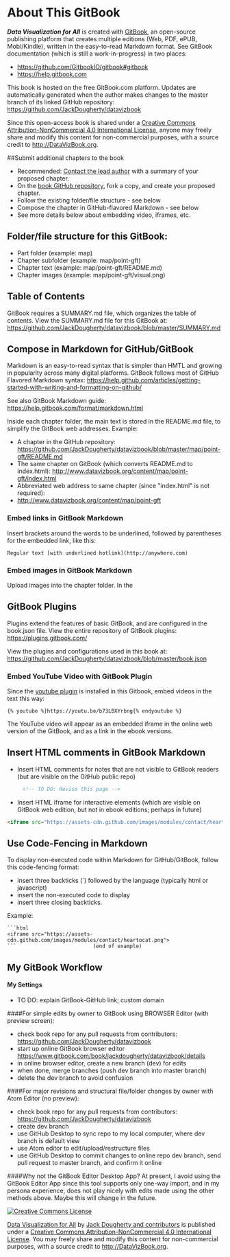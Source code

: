 # About This GitBook

***Data Visualization for All*** is created with [GitBook](http://gitbook.com), an open-source publishing platform that creates multiple editions (Web, PDF, ePUB, Mobi/Kindle), written in the easy-to-read Markdown format. See GitBook documentation (which is still a work-in-progress) in two places:
- https://github.com/GitbookIO/gitbook#gitbook
- https://help.gitbook.com

This book is hosted on the free GitBook.com platform. Updates are automatically generated when the author makes changes to the master branch of its linked GitHub repository: https://github.com/JackDougherty/datavizbook

Since this open-access book is shared under a [Creative Commons Attribution-NonCommercial 4.0 International License](http://creativecommons.org/licenses/by-nc/4.0), anyone may freely share and modify this content for non-commercial purposes, with a source credit to http://DataVizBook.org.

##Submit additional chapters to the book
- Recommended: [Contact the lead author](introduction/contributors.md) with a summary of your proposed chapter.
- On the [book GitHub repository](https://github.com/JackDougherty/datavizbook), fork a copy, and create your proposed chapter.
- Follow the existing folder/file structure - see below
- Compose the chapter in GitHub-flavored Markdown - see below
- See more details below about embedding video, iframes, etc.

## Folder/file structure for this GitBook:
- Part folder (example: map)
- Chapter subfolder (example: map/point-gft)
- Chapter text (example: map/point-gft/README.md)
- Chapter images (example: map/point-gft/visual.png)

## Table of Contents
GitBook requires a SUMMARY.md file, which organizes the table of contents. View the SUMMARY.md file for this GitBook at: https://github.com/JackDougherty/datavizbook/blob/master/SUMMARY.md

## Compose in Markdown for GitHub/GitBook
Markdown is an easy-to-read syntax that is simpler than HMTL and growing in popularity across many digital platforms. GitBook follows most of GitHub Flavored Markdown syntax: https://help.github.com/articles/getting-started-with-writing-and-formatting-on-github/

See also GitBook Markdown guide: https://help.gitbook.com/format/markdown.html

Inside each chapter folder, the main text is stored in the README.md file, to simplify the GitBook web addresses. Example:
- A chapter in the GitHub repository: https://github.com/JackDougherty/datavizbook/blob/master/map/point-gft/README.md
- The same chapter on GitBook (which converts README.md to index.html): http://www.datavizbook.org/content/map/point-gft/index.html
- Abbreviated web address to same chapter (since "index.html" is not required): 
- http://www.datavizbook.org/content/map/point-gft


### Embed links in GitBook Markdown
Insert brackets around the words to be underlined, followed by parentheses for the embedded link, like this:

```
Regular text [with underlined hotlink](http://anywhere.com)
```
### Embed images in GitBook Markdown
Upload images into the chapter folder. In the 


## GitBook Plugins
Plugins extend the features of basic GitBook, and are configured in the book.json file. View the entire repository of GitBook plugins: https://plugins.gitbook.com/

View the plugins and configurations used in this book at: https://github.com/JackDougherty/datavizbook/blob/master/book.json

### Embed YouTube Video with GitBook Plugin
Since the [youtube plugin](https://plugins.gitbook.com/plugin/youtube) is installed in this Gitbook, embed videos in the text this way:

```
{% youtube %}https://youtu.be/b73LBXYrbng{% endyoutube %}
```
The YouTube video will appear as an embedded iframe in the online web version of the GitBook, and as a link in the ebook versions. 


## Insert HTML comments in GitBook Markdown
- Insert HTML comments for notes that are not visible to GitBook readers (but are visible on the GitHub public repo)

```html
     <!-- TO DO: Revise this page -->
```
- Insert HTML iframe for interactive elements (which are visible on GitBook web edition, but not in ebook editions; perhaps in future)

```html
<iframe src="https://assets-cdn.github.com/images/modules/contact/heartocat.png">
```

## Use Code-Fencing in Markdown
To display non-executed code within Markdown for GitHub/GitBook, follow this code-fencing format:
- insert three backticks (`) followed by the language (typically html or javascript)
- insert the non-executed code to display
- insert three closing backticks. 

Example:

```
```html
<iframe src="https://assets-cdn.github.com/images/modules/contact/heartocat.png">
```                         (end of example)
```

## My GitBook Workflow

#### My Settings
- TO DO: explain GitBook-GitHub link; custom domain

####For simple edits by owner to GitBook using BROWSER Editor (with preview screen):
- check book repo for any pull requests from contributors: https://github.com/JackDougherty/datavizbook
- start up online GitBook browser editor https://www.gitbook.com/book/jackdougherty/datavizbook/details
- in online browser editor, create a new branch (dev) for edits
- when done, merge branches (push dev branch into master branch)
- delete the dev branch to avoid confusion 

####For major revisions and structural file/folder changes by owner with Atom Editor (no preview):
- check book repo for any pull requests from contributors: https://github.com/JackDougherty/datavizbook
- create dev branch
- use GitHub Desktop to sync repo to my local computer, where dev branch is default view
- use Atom editor to edit/upload/restructure files
- use GitHub Desktop to commit changes to online repo dev branch, send pull request to master branch, and confirm it online

####Why not the GitBook Editor Desktop App?
At present, I avoid using the GitBook Editor App since this tool supports only one-way import, and in my persona experience, does not play nicely with edits made using the other methods above. Maybe this will change in the future.


<a rel="license" href="http://creativecommons.org/licenses/by-nc/4.0/"><img alt="Creative Commons License" style="border-width:0" src="https://i.creativecommons.org/l/by-nc/4.0/88x31.png" /></a>

[Data Visualization for All](http://datavizbook.org)
by [Jack Dougherty and contributors](introduction/contributors.md)
is published under a [Creative Commons Attribution-NonCommercial 4.0 International License](http://creativecommons.org/licenses/by-nc/4.0).
You may freely share and modify this content for non-commercial purposes, with a source credit to http://DataVizBook.org.
